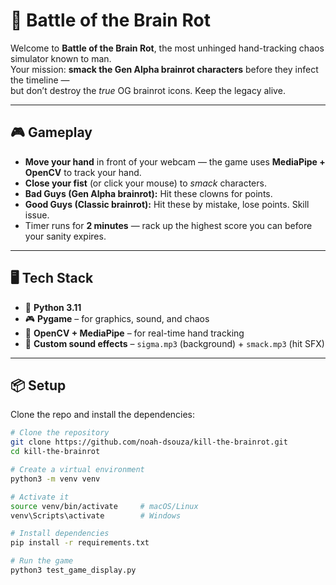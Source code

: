 # 🧠 Battle of the Brain Rot

Welcome to **Battle of the Brain Rot**, the most unhinged hand-tracking chaos simulator known to man.  
Your mission: **smack the Gen Alpha brainrot characters** before they infect the timeline —  
but don’t destroy the *true* OG brainrot icons. Keep the legacy alive.

---

## 🎮 Gameplay

- **Move your hand** in front of your webcam — the game uses **MediaPipe + OpenCV** to track your hand.  
- **Close your fist** (or click your mouse) to *smack* characters.
- **Bad Guys (Gen Alpha brainrot):** Hit these clowns for points.
- **Good Guys (Classic brainrot):** Hit these by mistake, lose points. Skill issue.
- Timer runs for **2 minutes** — rack up the highest score you can before your sanity expires.

---

## 🖥️ Tech Stack

- 🐍 **Python 3.11**
- 🎮 **Pygame** – for graphics, sound, and chaos
- 👋 **OpenCV + MediaPipe** – for real-time hand tracking
- 🎵 **Custom sound effects** – `sigma.mp3` (background) + `smack.mp3` (hit SFX)

---

## 📦 Setup

Clone the repo and install the dependencies:

```bash
# Clone the repository
git clone https://github.com/noah-dsouza/kill-the-brainrot.git
cd kill-the-brainrot

# Create a virtual environment
python3 -m venv venv

# Activate it
source venv/bin/activate     # macOS/Linux
venv\Scripts\activate        # Windows

# Install dependencies
pip install -r requirements.txt

# Run the game
python3 test_game_display.py
